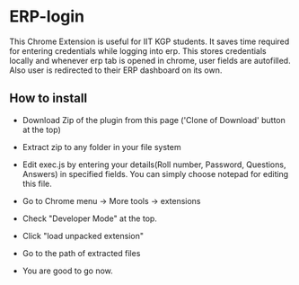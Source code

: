 # ERP-login
This Chrome Extension is useful for IIT KGP students. It saves time required for entering credentials while logging into erp. This stores credentials locally and whenever erp tab is opened in chrome, user fields are autofilled. Also user is redirected to their ERP dashboard on its own.  


## How to install 

* Download Zip of the plugin from this page ('Clone of Download' button at the top) 

* Extract zip to any folder in your file system

* Edit exec.js by entering your details(Roll number, Password, Questions, Answers) in specified fields. You can simply choose notepad for editing this file.

* Go to Chrome menu -> More tools -> extensions

* Check "Developer Mode" at the top.

* Click "load unpacked extension"

* Go to the path of extracted files

* You are good to go now. 



